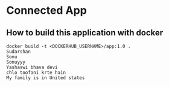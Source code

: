 # Connected App

## How to build this application with docker
```
docker build -t <DOCKERHUB_USERNAME>/app:1.0 .
Sudarshan
Sonu
Sonuyyy
Yashaswi bhava devi
chlo toofani krte hain
My family is in United states
```
